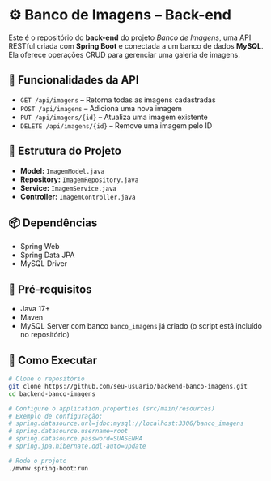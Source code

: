 # ⚙️ Banco de Imagens – Back-end

Este é o repositório do **back-end** do projeto *Banco de Imagens*, uma API RESTful criada com **Spring Boot** e conectada a um banco de dados **MySQL**. Ela oferece operações CRUD para gerenciar uma galeria de imagens.

## 📌 Funcionalidades da API

- `GET /api/imagens` – Retorna todas as imagens cadastradas
- `POST /api/imagens` – Adiciona uma nova imagem
- `PUT /api/imagens/{id}` – Atualiza uma imagem existente
- `DELETE /api/imagens/{id}` – Remove uma imagem pelo ID

## 🧱 Estrutura do Projeto

- **Model:** `ImagemModel.java`
- **Repository:** `ImagemRepository.java`
- **Service:** `ImagemService.java`
- **Controller:** `ImagemController.java`

## 📦 Dependências

- Spring Web
- Spring Data JPA
- MySQL Driver

## 📌 Pré-requisitos

- Java 17+
- Maven
- MySQL Server com banco `banco_imagens` já criado (o script está incluído no repositório)

## 🚀 Como Executar

```bash
# Clone o repositório
git clone https://github.com/seu-usuario/backend-banco-imagens.git
cd backend-banco-imagens

# Configure o application.properties (src/main/resources)
# Exemplo de configuração:
# spring.datasource.url=jdbc:mysql://localhost:3306/banco_imagens
# spring.datasource.username=root
# spring.datasource.password=SUASENHA
# spring.jpa.hibernate.ddl-auto=update

# Rode o projeto
./mvnw spring-boot:run
